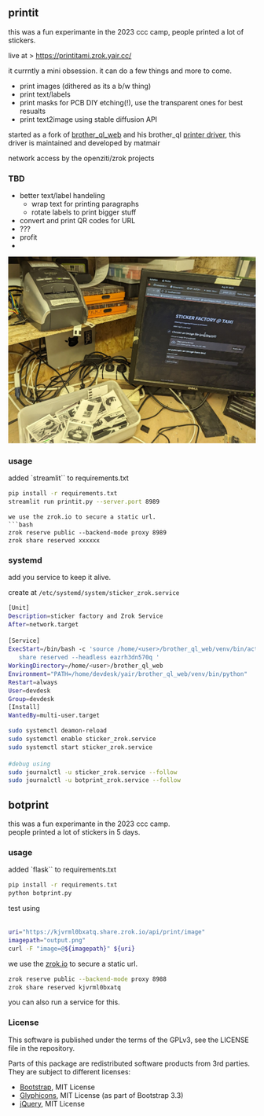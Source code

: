 

## printit
this was a fun experimante in the 2023 ccc camp, people printed a lot of stickers.

live at > https://printitami.zrok.yair.cc/

it currntly a mini obsession. it can do a few things and more to come.   
 * print images (dithered as its a b/w thing)
 * print text/labels
 * print masks for PCB DIY etching(!), use the transparent ones for best resualts
 * print text2image using stable diffusion API

started as a fork of [brother_ql_web](https://github.com/pklaus/brother_ql_web) and his brother_ql [printer driver](https://github.com/matmair/brother_ql-inventree), this driver is maintained and developed by matmair 

network access by the openziti/zrok projects
### TBD
 * better text/label handeling
   * wrap text for printing paragraphs
   * rotate labels to print bigger stuff
 * convert and print QR codes for URL
 * ???
 * profit
 * 


![print station](./assets/station_sm.jpg)
### usage
added `streamlit`` to requirements.txt
```bash
pip install -r requirements.txt
streamlit run printit.py --server.port 8989
```
```
we use the zrok.io to secure a static url. 
```bash
zrok reserve public --backend-mode proxy 8989
zrok share reserved xxxxxx
```


### systemd
add you service to keep it alive. 

create at `/etc/systemd/system/sticker_zrok.service`
```bash
[Unit]
Description=sticker factory and Zrok Service
After=network.target

[Service]
ExecStart=/bin/bash -c 'source /home/<user>/brother_ql_web/venv/bin/activate && streamlit run printit.py --server.port 8989 & zrok
   share reserved --headless eazrh3dn570q '
WorkingDirectory=/home/<user>/brother_ql_web
Environment="PATH=/home/devdesk/yair/brother_ql_web/venv/bin/python"
Restart=always
User=devdesk
Group=devdesk
[Install]
WantedBy=multi-user.target
```

```bash
sudo systemctl deamon-reload
sudo systemctl enable sticker_zrok.service
sudo systemctl start sticker_zrok.service

#debug using
sudo journalctl -u sticker_zrok.service --follow
sudo journalctl -u botprint_zrok.service --follow

```

## botprint
this was a fun experimante in the 2023 ccc camp.   
people printed a lot of stickers in 5 days.

### usage
added `flask`` to requirements.txt

```bash
pip install -r requirements.txt
python botprint.py
```

test using
```bash

uri="https://kjvrml0bxatq.share.zrok.io/api/print/image"
imagepath="output.png"
curl -F "image=@${imagepath}" ${uri}

```

we use the [zrok.io](https://docs.zrok.io/docs/guides/install/linux/) to secure a static url. 
```bash
zrok reserve public --backend-mode proxy 8988
zrok share reserved kjvrml0bxatq
```
you can also run a service for this. 

### License

This software is published under the terms of the GPLv3, see the LICENSE file in the repository.

Parts of this package are redistributed software products from 3rd parties. They are subject to different licenses:

* [Bootstrap](https://github.com/twbs/bootstrap), MIT License
* [Glyphicons](https://getbootstrap.com/docs/3.3/components/#glyphicons), MIT License (as part of Bootstrap 3.3)
* [jQuery](https://github.com/jquery/jquery), MIT License
